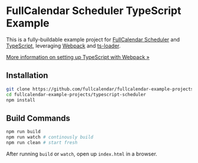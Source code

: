 
# FullCalendar Scheduler TypeScript Example

This is a fully-buildable example project for [FullCalendar Scheduler] and [TypeScript], leveraging [Webpack] and [ts-loader].

[More information on setting up TypeScript with Webpack &raquo;](https://www.typescriptlang.org/docs/handbook/react-&-webpack.html)


## Installation

```bash
git clone https://github.com/fullcalendar/fullcalendar-example-projects.git
cd fullcalendar-example-projects/typescript-scheduler
npm install
```

## Build Commands

```bash
npm run build
npm run watch # continously build
npm run clean # start fresh
```

After running `build` or `watch`, open up `index.html` in a browser.


[FullCalendar Scheduler]: https://fullcalendar.io/purchase
[TypeScript]: https://www.typescriptlang.org/
[Webpack]: https://webpack.js.org/
[ts-loader]: https://github.com/TypeStrong/ts-loader
